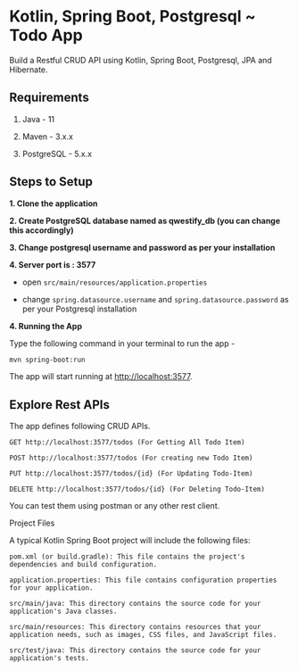 # Kotlin, Spring Boot, Postgresql ~ Todo App

Build a Restful CRUD API using Kotlin, Spring Boot, Postgresql, JPA and Hibernate.

## Requirements

1. Java - 11

2. Maven - 3.x.x

3. PostgreSQL - 5.x.x

## Steps to Setup

**1. Clone the application**

**2. Create PostgreSQL database named as qwestify_db (you can change this accordingly)**

**3. Change postgresql username and password as per your installation**

**4. Server port is : 3577**


+ open `src/main/resources/application.properties`

+ change `spring.datasource.username` and `spring.datasource.password` as per your Postgresql installation

**4. Running the App**

Type the following command in your terminal to run the app -

```bash
mvn spring-boot:run
```

The app will start running at <http://localhost:3577>.

## Explore Rest APIs

The app defines following CRUD APIs.

    GET http://localhost:3577/todos (For Getting All Todo Item)
    
    POST http://localhost:3577/todos (For creating new Todo Item)
    
    PUT http://localhost:3577/todos/{id} (For Updating Todo-Item)
    
    DELETE http://localhost:3577/todos/{id} (For Deleting Todo-Item)

You can test them using postman or any other rest client.

Project Files

A typical Kotlin Spring Boot project will include the following files:

    pom.xml (or build.gradle): This file contains the project's dependencies and build configuration.
    
    application.properties: This file contains configuration properties for your application.
    
    src/main/java: This directory contains the source code for your application's Java classes.
    
    src/main/resources: This directory contains resources that your application needs, such as images, CSS files, and JavaScript files.
    
    src/test/java: This directory contains the source code for your application's tests.
